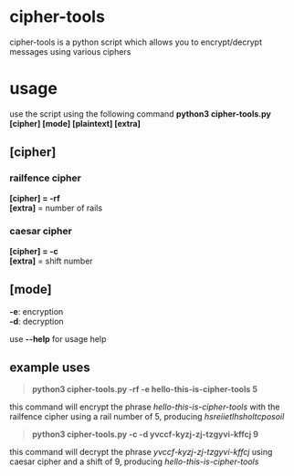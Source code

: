 # cipher-tools
cipher-tools is a python script which allows you to encrypt/decrypt messages using various ciphers

# usage

use the script using the following command **python3 cipher-tools.py [cipher] [mode] [plaintext] [extra]**  

## [cipher]
### railfence cipher
**[cipher] = -rf**  
**[extra]** = number of rails


### caesar cipher
**[cipher] = -c**  
**[extra]** = shift number

## [mode]
**-e**: encryption  
**-d**: decryption

use **--help** for usage help  
  
## example uses

> **python3 cipher-tools.py -rf -e hello-this-is-cipher-tools 5**

this command will encrypt the phrase *hello-this-is-cipher-tools* with the railfence cipher using a rail number of 5, producing *hsreiietlhsholtcposoil*  

> **python3 cipher-tools.py -c -d yvccf-kyzj-zj-tzgyvi-kffcj 9**  

this command will decrypt the phrase *yvccf-kyzj-zj-tzgyvi-kffcj* using caesar cipher and a shift of 9, producing *hello-this-is-cipher-tools*


